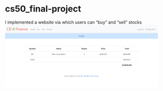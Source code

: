 # cs50_final-project
I implemented a website via which users can “buy” and “sell” stocks 
![](Images/table-afterbuy-.png)
